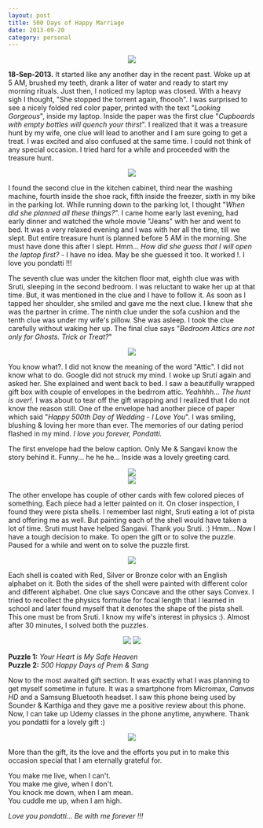 ```yaml
---
layout: post
title: 500 Days of Happy Marriage
date: 2013-09-20
category: personal
---
```


<div style="text-align: center;">
<img src="{{site.url}}/img/500-day-greeting-card.jpg"/>
</div>  

**18-Sep-2013.** 
It started like any another day in the recent past. Woke up at 5 AM, brushed my teeth, drank a liter of water and ready to start my morning rituals. Just then, I noticed my laptop was closed. With a heavy sigh I thought, "She stopped the torrent again, fhoooh". I was surprised to see a nicely folded red color paper, printed with the text "*Looking Gorgeous*", inside my laptop. Inside the paper was the first clue "*Cupboards with empty bottles will quench your thirst*". I realized that it was a treasure hunt by my wife, one clue will lead to another and I am sure going to get a treat. I was excited and also confused at the same time. I could not think of any special occasion. I tried hard for a while and proceeded with the treasure hunt.  

<div style="text-align: center;">
<img src="{{site.url}}/img/500-day-tip-on-laptop.jpg"/>
</div>  
  
I found the second clue in the kitchen cabinet, third near the washing machine, fourth inside the shoe rack, fifth inside the freezer, sixth in my bike in the parking lot. While running down to the parking lot, I thought "*When did she planned all these things?*". I came home early last evening, had early dinner and watched the whole movie "Jeans" with her and went to bed. It was a very relaxed evening and I was with her all the time, till we slept. But entire treasure hunt is planned before 5 AM in the morning. She must have done this after I slept. Hmm... *How did she guess that I will open the laptop first?* - I have no idea. May be she guessed it too. It worked !. I love you pondatti !!!  
  
The seventh clue was under the kitchen floor mat, eighth clue was with Sruti, sleeping in the second bedroom. I was reluctant to wake her up at that time. But, it was mentioned in the clue and I have to follow it. As soon as I tapped her shoulder, she smiled and gave me the next clue. I knew that she was the partner in crime. The ninth clue under the sofa cushion and the tenth clue was under my wife's pillow. She was asleep. I took the clue carefully without waking her up. The final clue says "*Bedroom Attics are not only for Ghosts. Trick or Treat?*"  
  
<div style="text-align: center;">
<img src="{{site.url}}/img/500-day-all-tips.jpg"/>
</div>  
  
You know what?. I did not know the meaning of the word "Attic". I did not know what to do. Google did not struck my mind. I woke up Sruti again and asked her. She explained and went back to bed. I saw a beautifully wrapped gift box with couple of envelopes in the bedrrom attic. *Yeahhhh... The hunt is over!.* I was about to tear off the gift wrapping and I realized that I do not know the reason still. One of the envelope had another piece of paper which said "*Happy 500th Day of Wedding - I Love You*". I was smiling, blushing & loving her more than ever. The memories of our dating period flashed in my mind. *I love you forever, Pondatti.*  
  
The first envelope had the below caption. Only Me & Sangavi know the story behind it. Funny... he he he... Inside was a lovely greeting card.   
  
<div style="text-align: center;">
<img src="{{site.url}}/img/500-day-manga-mandaiyan-guy.jpg"/>
</div>  
  
<div style="text-align: center;">
<img src="{{site.url}}/img/500-day-greeting-card-full.jpg"/>
</div>  
  
The other envelope has couple of other cards with few colored pieces of something. Each piece had a letter painted on it. On closer inspection, I found they were pista shells. I remember last night, Sruti eating a lot of pista and offering me as well. But painting each of the shell would have taken a lot of time. Sruti must have helped Sangavi. Thank you Sruti. :) Hmm... Now I have a tough decision to make. To open the gift or to solve the puzzle. Paused for a while and went on to solve the puzzle first.  

<div style="text-align: center;">
<img src="{{site.url}}/img/500-day-all-puzzle-clues.jpg"/>
</div>  
  
Each shell is coated with Red, Silver or Bronze color with an English alphabet on it. Both the sides of the shell were painted with different color and different alphabet. One clue says Concave and the other says Convex. I tried to recollect the physics formulae for focal length that I learned in school and later found myself that it denotes the shape of the pista shell. This one must be from Sruti. I know my wife's interest in physics :). Almost after 30 minutes, I solved both the puzzles.   
  
<div style="text-align: center;">
<img src="{{site.url}}/img/500-day-puzzle-1.jpg"/>
<img src="{{site.url}}/img/500-day-puzzle-2.jpg"/>
</div>  
  
**Puzzle 1:** *Your Heart is My Safe Heaven*  
**Puzzle 2:** *500 Happy Days of Prem & Sang*  
  
Now to the most awaited gift section. It was exactly what I was planning to get myself sometime in future. It was a smartphone from Micromax, *Canvas HD* and a Samsung Bluetooth headset. I saw this phone being used by Sounder & Karthiga and they gave me a positive review about this phone. Now, I can take up Udemy classes in the phone anytime, anywhere. Thank you pondatti for a lovely gift :)  
  
<div style="text-align: center;">
<img src="{{site.url}}/img/500-day-gifts.jpg"/>
</div>  
  
More than the gift, its the love and the efforts you put in to make this occasion special that I am eternally grateful for.  
  
You make me live, when I can't.  
You make me give, when I don't.  
You knock me down, when I am mean.  
You cuddle me up, when I am high.  
  
*Love you pondatti... Be with me forever !!!*  


